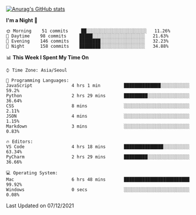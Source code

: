 
<!--
**BHyeonKim/BHyeonKim** is a ✨ _special_ ✨ repository because its `README.md` (this file) appears on your GitHub profile.

Here are some ideas to get you started:

- 🔭 I’m currently working on ...
- 🌱 I’m currently learning ...
- 👯 I’m looking to collaborate on ...
- 🤔 I’m looking for help with ...
- 💬 Ask me about ...
- 📫 How to reach me: ...
- 😄 Pronouns: ...
- ⚡ Fun fact: ...
-->
[![Anurag's GitHub stats](https://github-readme-stats.vercel.app/api?username=BHyeonKim&show_icons=true&theme=dark)
](https://github.com/anuraghazra/github-readme-stats)
<!--START_SECTION:waka-->
**I'm a Night 🦉** 

```text
🌞 Morning    51 commits     ██░░░░░░░░░░░░░░░░░░░░░░░   11.26% 
🌆 Daytime    98 commits     █████░░░░░░░░░░░░░░░░░░░░   21.63% 
🌃 Evening    146 commits    ████████░░░░░░░░░░░░░░░░░   32.23% 
🌙 Night      158 commits    ████████░░░░░░░░░░░░░░░░░   34.88%

```


📊 **This Week I Spent My Time On** 

```text
⌚︎ Time Zone: Asia/Seoul

💬 Programming Languages: 
JavaScript               4 hrs 1 min         ██████████████░░░░░░░░░░░   59.2% 
Python                   2 hrs 29 mins       █████████░░░░░░░░░░░░░░░░   36.64% 
CSS                      8 mins              ░░░░░░░░░░░░░░░░░░░░░░░░░   2.11% 
JSON                     4 mins              ░░░░░░░░░░░░░░░░░░░░░░░░░   1.15% 
Markdown                 3 mins              ░░░░░░░░░░░░░░░░░░░░░░░░░   0.83%

🔥 Editors: 
VS Code                  4 hrs 18 mins       ███████████████░░░░░░░░░░   63.34% 
PyCharm                  2 hrs 29 mins       █████████░░░░░░░░░░░░░░░░   36.66%

💻 Operating System: 
Mac                      6 hrs 48 mins       █████████████████████████   99.92% 
Windows                  0 secs              ░░░░░░░░░░░░░░░░░░░░░░░░░   0.08%

```


 Last Updated on 07/12/2021
<!--END_SECTION:waka-->

